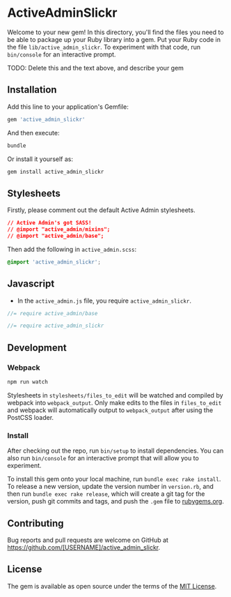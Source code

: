# ActiveAdminSlickr

Welcome to your new gem! In this directory, you'll find the files you need to be able to package up your Ruby library into a gem. Put your Ruby code in the file `lib/active_admin_slickr`. To experiment with that code, run `bin/console` for an interactive prompt.

TODO: Delete this and the text above, and describe your gem

## Installation

Add this line to your application's Gemfile:

```ruby
gem 'active_admin_slickr'
```

And then execute:

```bash
bundle
```

Or install it yourself as:

```bash
gem install active_admin_slickr
```

## Stylesheets

Firstly, please comment out the default Active Admin stylesheets.

```css
// Active Admin's got SASS!
// @import "active_admin/mixins";
// @import "active_admin/base";
```

Then add the following in `active_admin.scss`:

```css
@import 'active_admin_slickr';
```

## Javascript
- In the `active_admin.js` file, you require `active_admin_slickr`.

```javascript
//= require active_admin/base

//= require active_admin_slickr
```

## Development

### Webpack

```bash
npm run watch
```

Stylesheets in `stylesheets/files_to_edit` will be watched and compiled by webpack
into `webpack_output`. Only make edits to the files in `files_to_edit` and webpack
will automatically output to `webpack_output` after using the PostCSS loader.

### Install

After checking out the repo, run `bin/setup` to install dependencies. You can also run `bin/console` for an interactive prompt that will allow you to experiment.

To install this gem onto your local machine, run `bundle exec rake install`. To release a new version, update the version number in `version.rb`, and then run `bundle exec rake release`, which will create a git tag for the version, push git commits and tags, and push the `.gem` file to [rubygems.org](https://rubygems.org).

## Contributing

Bug reports and pull requests are welcome on GitHub at https://github.com/[USERNAME]/active_admin_slickr.


## License

The gem is available as open source under the terms of the [MIT License](http://opensource.org/licenses/MIT).
